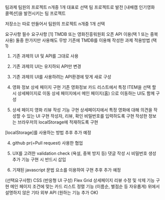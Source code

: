 팀과제
팀원의 프로젝트 n개중 1개 대표로 선택 팀 프로젝트로 발전
[내배캠 인기영화 콜렉션]을 발전시키는 팀 프로젝트

저장소는 따로 만들어서 팀원의 프로젝트 n개중 1개 선택

요구사항
필수 요구사항
[1] TMDB 또는 영화진흥워원회 오픈 API 이용(택 1 또는 중복사용)
둘중 한가지만 사용해도 무방
기존에 TMDB를 이용해 작성한 과제 적용방법 (택1)
1. 기존 과제의 UI 및 API를 그대로 사용
2. 기존 과제의 UI는 유지하되 API만 변경
3. 기존 과제의 UI를 사용하려는 API환경에 맞게 새로 구성

2. 영화 정보 상세 페이지 구현
기존 영화정보 카드 리스트에서 특정 ITEM을 선택 할 시 상세페이지로 이동
상세 페이지에서 메인 페이지(홈) 으로 이동하는 UI도 함께 구성

3. 상세 페이지 영화 리뷰 작성 기능 구현
상세페이지에서 특정 영화에 대해 의견을 작성할 수 있는 UI 구현
작성자, 리뷰, 확인 비밀번호를 입력하도록 구현
작성한 정보는 브라우저의 localStorage에 적재하도록 구현

[localStorage]를 사용하는 방법
추후 추가 예정

4. github pr(=Pull request) 사용한 협업

5. UX를 고려한 validation check (욕설, 중복 방지 등)
댓글 작성 시
비밀번호 생성
추가 기능 구현 시 반드시 삽입

6. 기재된 javascript 문법 요소를 이용하여 구현
추후 추가 예정

(선택요구사항)
CSS (반응형 UI 구성)
Flex
Grid
상세페이지 리뷰 수정 및 삭제 기능 구현
메인 페이지
조건에 맞는 카드 리스트 정렬 기능 (이름순, 별점순 등 자유롭게)
위에서 설명하지 않은 기타 외부 API (원하는 기능 추가 OK)
